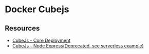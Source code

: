 # Docker Cubejs

## Resources

- [CubeJs - Core Deployment](https://cube.dev/docs/product/deployment/core)
- [CubeJs - Node Express(Deprecated, see serverless example)](https://cube.dev/blog/node-express-analytics-dashboard-with-cubejs)
